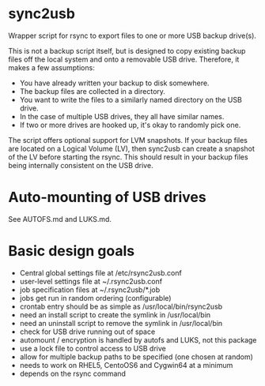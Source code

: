 # sync2usb
Wrapper script for rsync to export files to one or more USB backup drive(s).  

This is not a backup script itself, but is designed to copy existing backup
files off the local system and onto a removable USB drive.  Therefore, it makes
a few assumptions:

- You have already written your backup to disk somewhere.
- The backup files are collected in a directory.
- You want to write the files to a similarly named directory on the USB drive.
- In the case of multiple USB drives, they all have similar names.
- If two or more drives are hooked up, it's okay to randomly pick one.

The script offers optional support for LVM snapshots.  If your backup files are
located on a Logical Volume (LV), then sync2usb can create a snapshot of the LV
before starting the rsync.  This should result in your backup files being
internally consistent on the USB drive.

# Auto-mounting of USB drives

See AUTOFS.md and LUKS.md.

# Basic design goals

- Central global settings file at /etc/rsync2usb.conf
- user-level settings file at ~/.rsync2usb.conf
- job specification files at ~/.rsync2usb/*.job
- jobs get run in random ordering (configurable)
- crontab entry should be as simple as /usr/local/bin/rsync2usb
- need an install script to create the symlink in /usr/local/bin
- need an uninstall script to remove the symlink in /usr/local/bin
- check for USB drive running out of space
- automount / encryption is handled by autofs and LUKS, not this package
- use a lock file to control access to USB drive
- allow for multiple backup paths to be specified (one chosen at random)
- needs to work on RHEL5, CentoOS6 and Cygwin64 at a minimum
- depends on the rsync command




